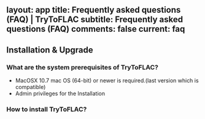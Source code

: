 layout: app
title: Frequently asked questions (FAQ) | TryToFLAC
subtitle: Frequently asked questions (FAQ)
comments: false
current: faq
---


## Installation & Upgrade

### What are the system prerequisites of TryToFLAC?
- MacOSX 10.7  mac OS (64-bit) or newer is required.(last version which is compatible)
- Admin privileges for the Installation


### How to install TryToFLAC?
